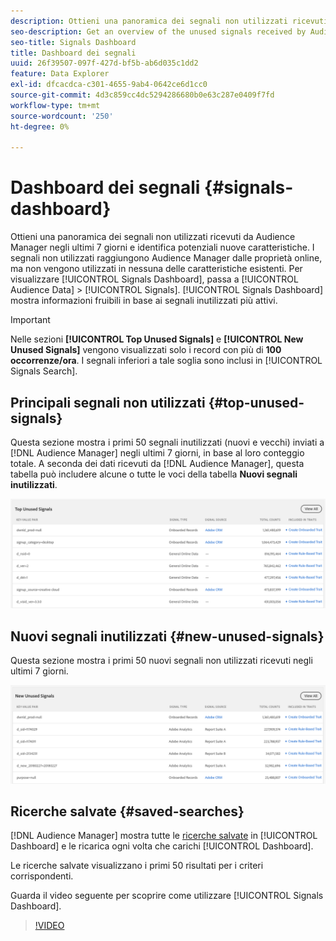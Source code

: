 ```yaml
---
description: Ottieni una panoramica dei segnali non utilizzati ricevuti da Audience Manager negli ultimi 7 giorni e identifica potenziali nuove caratteristiche. I segnali non utilizzati raggiungono Audience Manager dalle proprietà online, ma non vengono utilizzati in nessuna delle caratteristiche esistenti. Per visualizzare la dashboard dei segnali, passa a Dati pubblico > Segnali. La dashboard dei segnali mostra informazioni fruibili in base ai segnali inutilizzati più attivi.
seo-description: Get an overview of the unused signals received by Audience Manager in the past 7 days and identify potential new traits. Unused signals reach Audience Manager from your online properties, but are not used in any of your existing traits. To view the Signals Dashboard, go to Audience Data > Signals. The Signals Dashboard shows you actionable insights based on your most active unused signals.
seo-title: Signals Dashboard
title: Dashboard dei segnali
uuid: 26f39507-097f-427d-bf5b-ab6d035c1dd2
feature: Data Explorer
exl-id: dfcacdca-c301-4655-9ab4-0642ce6d1cc0
source-git-commit: 4d3c859cc4dc5294286680b0e63c287e0409f7fd
workflow-type: tm+mt
source-wordcount: '250'
ht-degree: 0%

---
```


# Dashboard dei segnali {#signals-dashboard}

Ottieni una panoramica dei segnali non utilizzati ricevuti da Audience Manager negli ultimi 7 giorni e identifica potenziali nuove caratteristiche. I segnali non utilizzati raggiungono Audience Manager dalle proprietà online, ma non vengono utilizzati in nessuna delle caratteristiche esistenti. Per visualizzare [!UICONTROL Signals Dashboard], passa a [!UICONTROL Audience Data] > [!UICONTROL Signals]. [!UICONTROL Signals Dashboard] mostra informazioni fruibili in base ai segnali inutilizzati più attivi.

>[!IMPORTANT]
>
>Nelle sezioni **[!UICONTROL Top Unused Signals]** e **[!UICONTROL New Unused Signals]** vengono visualizzati solo i record con più di **100 occorrenze/ora**. I segnali inferiori a tale soglia sono inclusi in [!UICONTROL Signals Search].

## Principali segnali non utilizzati {#top-unused-signals}

Questa sezione mostra i primi 50 segnali inutilizzati (nuovi e vecchi) inviati a [!DNL Audience Manager] negli ultimi 7 giorni, in base al loro conteggio totale. A seconda dei dati ricevuti da [!DNL Audience Manager], questa tabella può includere alcune o tutte le voci della tabella **Nuovi segnali inutilizzati**.

![](assets/signals-top-unused.png)

## Nuovi segnali inutilizzati {#new-unused-signals}

Questa sezione mostra i primi 50 nuovi segnali non utilizzati ricevuti negli ultimi 7 giorni.

![](assets/signals-new-unused.png)

## Ricerche salvate {#saved-searches}

[!DNL Audience Manager] mostra tutte le [ricerche salvate](../../features/data-explorer/data-explorer-signals-search/data-explorer-save-search.md) in [!UICONTROL Dashboard] e le ricarica ogni volta che carichi [!UICONTROL Dashboard].

Le ricerche salvate visualizzano i primi 50 risultati per i criteri corrispondenti.

Guarda il video seguente per scoprire come utilizzare [!UICONTROL Signals Dashboard].
>[!VIDEO](https://video.tv.adobe.com/v/25151/)
